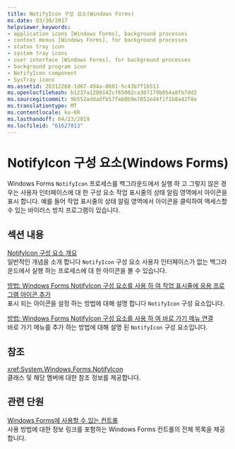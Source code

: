 ```yaml
---
title: NotifyIcon 구성 요소(Windows Forms)
ms.date: 03/30/2017
helpviewer_keywords:
- application icons [Windows Forms], background processes
- context menus [Windows Forms], for background processes
- status tray icon
- system tray icons
- user interface [Windows Forms], for background processes
- background program icon
- NotifyIcon component
- SysTray icons
ms.assetid: 20312268-1d67-494a-8601-5c43b7f1b513
ms.openlocfilehash: b1237a1280142cf65002ca307179b054a8fb7dd2
ms.sourcegitcommit: 9b552addadfb57fab0b9e7852ed4f1f1b8a42f8e
ms.translationtype: MT
ms.contentlocale: ko-KR
ms.lasthandoff: 04/23/2019
ms.locfileid: "61627813"
---
```

# <a name="notifyicon-component-windows-forms"></a>NotifyIcon 구성 요소(Windows Forms)
Windows Forms `NotifyIcon` 프로세스를 백그라운드에서 실행 하 고 그렇지 않은 경우는 사용자 인터페이스에 대 한 구성 요소 작업 표시줄의 상태 알림 영역에서 아이콘을 표시 합니다. 예를 들어 작업 표시줄의 상태 알림 영역에서 아이콘을 클릭하여 액세스할 수 있는 바이러스 방지 프로그램이 있습니다.  
  
## <a name="in-this-section"></a>섹션 내용  
 [NotifyIcon 구성 요소 개요](notifyicon-component-overview-windows-forms.md)  
 일반적인 개념을 소개 합니다 `NotifyIcon` 구성 요소 사용자 인터페이스가 없는 백그라운드에서 실행 하는 프로세스에 대 한 아이콘을 볼 수 있습니다.  
  
 [방법: Windows Forms NotifyIcon 구성 요소를 사용 하 여 작업 표시줄에 응용 프로그램 아이콘 추가](app-icons-to-the-taskbar-with-wf-notifyicon.md)  
 표시 되는 아이콘을 설정 하는 방법에 대해 설명 합니다 `NotifyIcon` 구성 요소입니다.  
  
 [방법: Windows Forms NotifyIcon 구성 요소를 사용 하 여 바로 가기 메뉴 연결](how-to-associate-a-shortcut-menu-with-a-windows-forms-notifyicon-component.md)  
 바로 가기 메뉴를 추가 하는 방법에 대해 설명 된 `NotifyIcon` 구성 요소입니다.  
  
## <a name="reference"></a>참조  
 <xref:System.Windows.Forms.NotifyIcon>  
 클래스 및 해당 멤버에 대한 참조 정보를 제공합니다.  
  
## <a name="related-sections"></a>관련 단원  
 [Windows Forms에 사용할 수 있는 컨트롤](controls-to-use-on-windows-forms.md)  
 사용 방법에 대한 정보 링크를 포함하는 Windows Forms 컨트롤의 전체 목록을 제공합니다.
